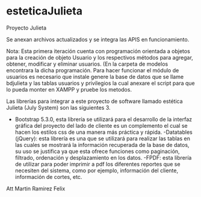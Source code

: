 # esteticaJulieta
Proyecto Julieta

Se anexan archivos actualizados y se integra las APIS en funcionamiento.

Nota: Esta primera iteración cuenta con programación orientada a objetos para la creación de objeto Usuario y los respectivos métodos para agregar, obtener, modificar y eliminar usuarios. (En la carpeta de modelos encontrara la dicha programación.
Para hacer funcionar el módulo de usuarios es necesario que instale genere la base de datos que se llame bdjulieta y las tablas usuarios y privilegios la cual anexare el script para que lo pueda monter en XAMPP y pruebe los metodos. 


Las librerías para integrar a este proyecto de software llamado estética Julieta (July System) son las siguientes 3.
- Bootstrap 5.3.0, esta librería se utilizará para el desarrollo de la interfaz gráfica del proyecto del lado de cliente es un complemento el cual se hacen los estilos css de una manera más práctica y rápida.
-Datatables (jQuery): esta librería es una que se utilizará para realizar las tablas en las cuales se mostrará la información recuperada de la base de datos, su uso se justifica ya que esta ofrece funciones como paginación, filtrado, ordenación y desplazamiento en los datos.
-FPDF: esta librería de utilizar para poder imprimir a pdf los diferentes reportes que se necesiten del sistema, como por ejemplo, información del cliente, información de cortes, etc.

Att Martin Ramirez Felix 


